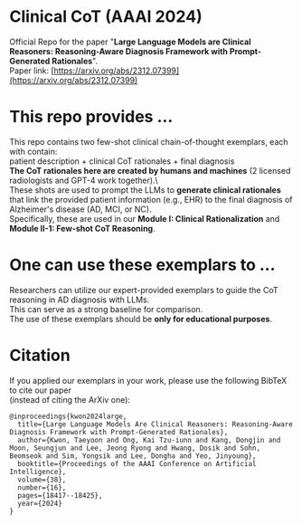 # Clinical CoT (AAAI 2024)
Official Repo for the paper "**Large Language Models are Clinical Reasoners: Reasoning-Aware Diagnosis Framework with Prompt-Generated Rationales**".\
Paper link: [https://arxiv.org/abs/2312.07399](https://arxiv.org/abs/2312.07399)

# This repo provides ...
This repo contains two few-shot clinical chain-of-thought exemplars, each with contain:\
patient description + clinical CoT rationales + final diagnosis\
**The CoT rationales here are created by humans and machines** (2 licensed radiologists and GPT-4 work together).\ 
\
These shots are used to prompt the LLMs to **generate clinical rationales** that link the provided patient information (e.g., EHR) to the final diagnosis of Alzheimer's disease (AD, MCI, or NC).\
Specifically, these are used in our **Module I: Clinical Rationalization** and **Module II-1: Few-shot CoT Reasoning**.

# One can use these exemplars to ...
Researchers can utilize our expert-provided exemplars to guide the CoT reasoning in AD diagnosis with LLMs.\
This can serve as a strong baseline for comparison.\
The use of these exemplars should be **only for educational purposes**. 

# Citation
If you applied our exemplars in your work, please use the following BibTeX to cite our paper\
(instead of citing the ArXiv one):
```
@inproceedings{kwon2024large,
  title={Large Language Models Are Clinical Reasoners: Reasoning-Aware Diagnosis Framework with Prompt-Generated Rationales},
  author={Kwon, Taeyoon and Ong, Kai Tzu-iunn and Kang, Dongjin and Moon, Seungjun and Lee, Jeong Ryong and Hwang, Dosik and Sohn, Beomseok and Sim, Yongsik and Lee, Dongha and Yeo, Jinyoung},
  booktitle={Proceedings of the AAAI Conference on Artificial Intelligence},
  volume={38},
  number={16},
  pages={18417--18425},
  year={2024}
}
```
